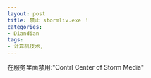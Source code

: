 ```yaml
---
layout: post
title: 禁止 stormliv.exe ！
categories:
- Diandian
tags:
- 计算机技术, 
---
```

在服务里面禁用:&quot;Contrl Center of Storm Media&quot;